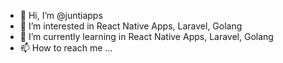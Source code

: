 - 👋 Hi, I’m @juntiapps
- 👀 I’m interested in React Native Apps, Laravel, Golang
- 🌱 I’m currently learning in React Native Apps, Laravel, Golang
- 📫 How to reach me ...

<!---
juntiapps/juntiapps is a ✨ special ✨ repository because its `README.md` (this file) appears on your GitHub profile.
You can click the Preview link to take a look at your changes.
--->
